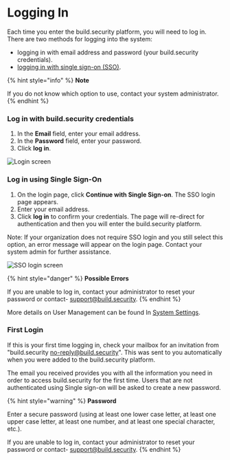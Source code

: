 # Logging In



Each time you enter the build.security platform, you will need to log in. There are two methods for logging into the system:

* logging in with email address and password \(your build.security credentials\).
* [logging in with single sign-on \(SSO\)](../../system-settings/single-sign-on.md).

{% hint style="info" %}
**Note**

If you do not know which option to use, contact your system administrator.
{% endhint %}

### Log in with build.security credentials

1. In the **Email** field, enter your email address.
2. In the **Password** field, enter your password.
3. Click **log in**.

![Login screen](https://files.readme.io/83e4f4d-login.PNG)

### Log in using Single Sign-On

1. On the login page, click **Continue with Single Sign-on**. The SSO login page appears.
2. Enter your email address.
3. Click **log in** to confirm your credentials. The page will re-direct for authentication and then you will enter the build.security platform.

Note: If your organization does not require SSO login and you still select this option, an error message will appear on the login page. Contact your system admin for further assistance.

![SSO login screen](https://files.readme.io/97d4c2e-sso-login.PNG)

{% hint style="danger" %}
**Possible Errors**

If you are unable to log in, contact your administrator to reset your password or contact- [support@build.security](mailto:support@build.security).
{% endhint %}

More details on User Management can be found In [System Settings](../../system-settings/).

### First Login

If this is your first time logging in, check your mailbox for an invitation from "build.security [no-reply@build.security](mailto:no-reply@build.security)". This was sent to you automatically when you were added to the build.security platform.

The email you received provides you with all the information you need in order to access build.security for the first time. Users that are not authenticated using Single sign-on will be asked to create a new password.

{% hint style="warning" %}
**Password**

Enter a secure password \(using at least one lower case letter, at least one upper case letter, at least one number, and at least one special character, etc.\).

If you are unable to log in, contact your administrator to reset your password or contact- [support@build.security](mailto:support@build.security).
{% endhint %}


